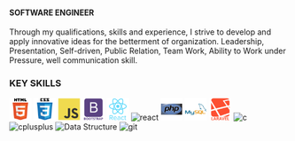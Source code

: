 #### SOFTWARE ENGINEER

Through my qualifications, skills and experience, I strive to develop and apply innovative ideas for the betterment of organization.
Leadership, Presentation, Self-driven, Public Relation, Team Work, Ability to Work under Pressure, well communication skill.
<h3 align="left">KEY SKILLS</h3>
<p align="left">
<img src="https://raw.githubusercontent.com/devicons/devicon/master/icons/html5/html5-original-wordmark.svg" alt="html5" width="40" height="40"/>
<img src="https://raw.githubusercontent.com/devicons/devicon/master/icons/css3/css3-original-wordmark.svg" alt="css3" width="40" height="40"/>
<img src="https://raw.githubusercontent.com/devicons/devicon/master/icons/javascript/javascript-original.svg" alt="javascript" width="40" height="40"/>
<img src="https://raw.githubusercontent.com/devicons/devicon/master/icons/bootstrap/bootstrap-plain-wordmark.svg" alt="bootstrap" width="40" height="40"/>
<img src="https://raw.githubusercontent.com/devicons/devicon/master/icons/react/react-original-wordmark.svg" alt="react" width="40" height="40"/>
<img src="https://www.pngitem.com/pimgs/m/91-913031_axios-axios-logo-hd-png-download.png" alt="react" width="40" height="40"/>
<img src="https://raw.githubusercontent.com/devicons/devicon/master/icons/php/php-original.svg" alt="php" width="40" height="40"/>
<img src="https://raw.githubusercontent.com/devicons/devicon/master/icons/mysql/mysql-original-wordmark.svg" alt="mysql" width="40" height="40"/>
<img src="https://raw.githubusercontent.com/devicons/devicon/master/icons/laravel/laravel-plain-wordmark.svg" alt="laravel" width="40" height="40"/>
<img src="https://user-images.githubusercontent.com/38988349/136521531-2ce6616f-f983-4711-ae7a-69ad570829e7.png" alt="c" width="40" height="40"/>
<img src="https://seeklogo.com/images/C/c-logo-43CE78FF9C-seeklogo.com.png" alt="cplusplus" width="40" height="40"/>
<img src="https://st3.depositphotos.com/27847728/33077/v/600/depositphotos_330775166-stock-illustration-initial-letter-logo-creative-typography.jpg" alt="Data Structure" width="40" height="40"/>
<img src="https://www.vectorlogo.zone/logos/git-scm/git-scm-icon.svg" alt="git" width="40" height="40"/>
</p>

  







